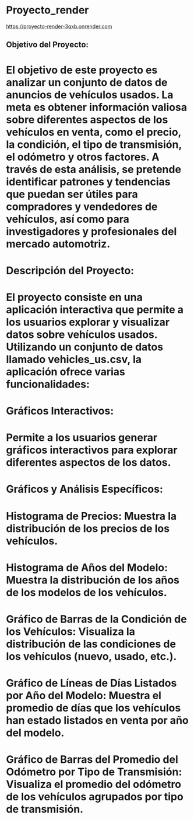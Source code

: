 # Proyecto_render

https://proyecto-render-3qxb.onrender.com



## Objetivo del Proyecto:
# El objetivo de este proyecto es analizar un conjunto de datos de anuncios de vehículos usados. La meta es obtener información valiosa sobre diferentes aspectos de los vehículos en venta, como el precio, la condición, el tipo de transmisión, el odómetro y otros factores. A través de esta análisis, se pretende identificar patrones y tendencias que puedan ser útiles para compradores y vendedores de vehículos, así como para investigadores y profesionales del mercado automotriz.

# Descripción del Proyecto:
# El proyecto consiste en una aplicación interactiva que permite a los usuarios explorar y visualizar datos sobre vehículos usados. Utilizando un conjunto de datos llamado vehicles_us.csv, la aplicación ofrece varias funcionalidades:

# Gráficos Interactivos: 
# Permite a los usuarios generar gráficos interactivos para explorar diferentes aspectos de los datos.


# Gráficos y Análisis Específicos:
# Histograma de Precios: Muestra la distribución de los precios de los vehículos.
# Histograma de Años del Modelo: Muestra la distribución de los años de los modelos de los vehículos.
# Gráfico de Barras de la Condición de los Vehículos: Visualiza la distribución de las condiciones de los vehículos (nuevo, usado, etc.).
# Gráfico de Líneas de Días Listados por Año del Modelo: Muestra el promedio de días que los vehículos han estado listados en venta por año del modelo.
# Gráfico de Barras del Promedio del Odómetro por Tipo de Transmisión: Visualiza el promedio del odómetro de los vehículos agrupados por tipo de transmisión.


